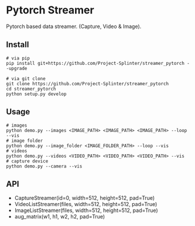 # Pytorch Streamer

Pytorch based data streamer. (Capture, Video & Image).

## Install

```
# via pip
pip install git+https://github.com/Project-Splinter/streamer_pytorch --upgrade

# via git clone
git clone https://github.com/Project-Splinter/streamer_pytorch
cd streamer_pytorch
python setup.py develop
```

## Usage

```
# images
python demo.py --images <IMAGE_PATH> <IMAGE_PATH> <IMAGE_PATH> --loop --vis
# image folder
python demo.py --image_folder <IMAGE_FOLDER_PATH> --loop --vis
# videos
python demo.py --videos <VIDEO_PATH> <VIDEO_PATH> <VIDEO_PATH> --vis
# capture device
python demo.py --camera --vis
```

## API

- CaptureStreamer(id=0, width=512, height=512, pad=True)
- VideoListStreamer(files, width=512, height=512, pad=True)
- ImageListStreamer(files, width=512, height=512, pad=True)
- aug_matrix(w1, h1, w2, h2, pad=True)
